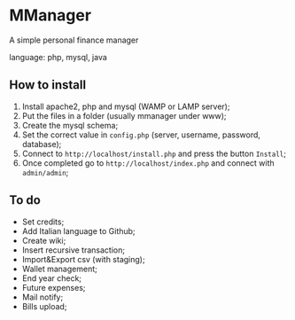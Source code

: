 # MManager
A simple personal finance manager

language: php, mysql, java

## How to install
1. Install apache2, php and mysql (WAMP or LAMP server);
2. Put the files in a folder (usually mmanager under www);
3. Create the mysql schema;
4. Set the correct value in `config.php` (server, username, password, database);
5. Connect to `http://localhost/install.php` and press the button `Install`;
6. Once completed go to `http://localhost/index.php` and connect with `admin/admin`;

## To do
- Set credits;
- Add Italian language to Github;
- Create wiki;
- Insert recursive transaction;
- Import&Export csv (with staging);
- Wallet management;
- End year check;
- Future expenses;
- Mail notify;
- Bills upload;